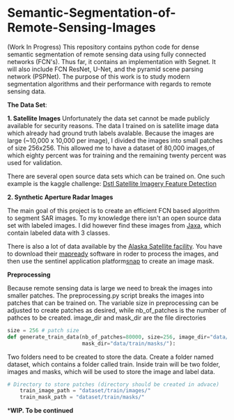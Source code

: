 # Semantic-Segmentation-of-Remote-Sensing-Images
(Work In Progress)
This repository contains python code for dense semantic segmentation of remote sensing data using fully connected networks (FCN's). Thus far, it contains an implementation with Segnet. It will also include FCN ResNet, U-Net, and the pyramid scene parsing network (PSPNet). The purpose of this work is to study modern segmentation algorithms and their performance with regards to remote sensing data. 


**The Data Set**:

**1. Satellite Images**
Unfortunately the data set cannot be made publicly available for security reasons. The data I trained on is satellite image data which already had ground truth labels avalable. Because the images are large (~10,000 x 10,000 per image), I divided the images into small patches of size 256x256. This allowed me to have a dataset of 80,000 images,of which eighty percent was for training and the remaining twenty percent was used for validation.

There are several open source data sets which can be trained on. 
One such example is the kaggle challenge: [Dstl Satellite Imagery Feature Detection](https://www.kaggle.com/c/dstl-satellite-imagery-feature-detection/data)

**2. Synthetic Aperture Radar Images**

The main goal of this project is to create an efficient FCN based algorithm to segment SAR images. To my knowledge there isn't an open source data set with labeled images. I did however find these images from [Jaxa](https://www.eorc.jaxa.jp/ALOS/en/guide/pal_10m_mosaic_dl.htm), which contain labeled data with 3 classes. 

There is also a lot of data available by the [Alaska Satellite facility](https://www.asf.alaska.edu/). You have to download their [mapready](https://www.asf.alaska.edu/data-tools/mapready/) software in roder to process the images, and then use the sentinel application platform[snap](http://step.esa.int/main/toolboxes/snap/) to create an image mask. 

**Preprocessing**

Because remote sensing data is large we need to break the images into smaller patches. The preprocessing.py script breaks the images into patches that can be trained on. The variable size in preprocessing can be adjusted to create patches as desired, while nb_of_patches is the number of pathces to be created. image_dir and mask_dir are the file directories

```python
size = 256 # patch size
def generate_train_data(nb_of_patches=80000, size=256, image_dir="data/train/images/",
                        mask_dir="data/train/masks/"):
  ```
 
Two folders need to be created to store the data. Create a folder named dataset, which contains a folder called train. Inside train will be two folder, images and masks, which will be used to store the image and label data. 
```python
# Directory to store patches (directory should be created in advace)
    train_image_path = "dataset/train/images/"
    train_mask_path = "dataset/train/masks/"
 ```
 
 ***WIP. To be continued** 

